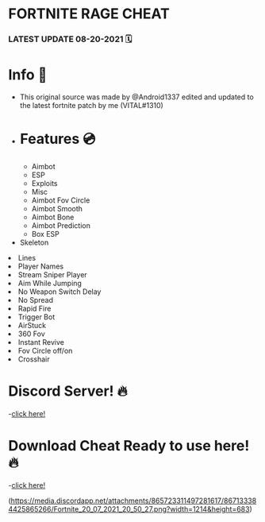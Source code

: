 # FORTNITE RAGE CHEAT 
 
### LATEST UPDATE 08-20-2021 🗓

# Info 📝
<ul><li>This original source was made by @Android1337 edited and updated to the latest fortnite patch by me (VITAL#1310)</li><li>
 
# Features 💿
<ul><li>Aimbot</li><li>ESP</li><li>Exploits</li><li>Misc</li><li>Aimbot Fov Circle</li><li>Aimbot Smooth</li><li>Aimbot Bone</li><li>Aimbot Prediction</li>
<li>Box ESP</li></ul></li><li>Skeleton</li></ul></li><li>Lines</li></ul></ul></li><li>Player Names</li></ul></li><li>Stream Sniper Player</li></ul></li><li>Aim While Jumping</li></ul></li><li>No Weapon Switch Delay</li></ul></li><li>No Spread</li></ul></li><li>Rapid Fire</li></ul></li><li>Trigger Bot</li></ul></li><li>AirStuck</li></ul></li><li>360 Fov</li></ul></li><li>Instant Revive</li></ul></li><li>Fov Circle off/on</li></ul></li><li>Crosshair</li></ul>

# Discord Server! 🔥

-[click here!](https://discord.gg/Wv2vZKphqF)

# Download Cheat Ready to use here! 🔥

-[click here!](https://link-to.net/148261/rage)

(https://media.discordapp.net/attachments/865723311497281617/867133384425865266/Fortnite_20_07_2021_20_50_27.png?width=1214&height=683)



